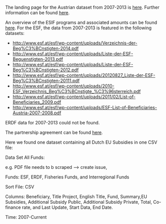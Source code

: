 The landing page for the Austrian dataset from 2007-2013 is [here](http://www.oerok.gv.at/eu-regionalpolitik/eu-strukturfonds-in-oesterreich-2007-2013.html). Further information can be found [here](https://www.bka.gv.at/site/6093/default.aspx).

An overview of the ESIF programs and associated amounts can be found [here](http://www.oerok.gv.at/fileadmin/Bilder/3.Reiter-Regionalpolitik/1._EU-Koehaesionspolitik/Tabelle_Strukturfondsmittel_2007-2013.pdf). For the ESF, the data from 2007-2013 is featured in the following datasets:

* http://www.esf.at/esf/wp-content/uploads/Verzeichnis-der-Beg%C3%BCnstigten-2014.pdf
* http://www.esf.at/esf/wp-content/uploads/Liste-der-ESF-Beguenstigten-2013.pdf
* http://www.esf.at/esf/wp-content/uploads/Liste-der-ESF-Beg%C3%BCnstigten-2012.pdf
* http://www.esf.at/esf/wp-content/uploads/20120827_Liste-der-ESF-Beg%C3%BCnstigten-20111.pdf
* http://www.esf.at/esf/wp-content/uploads/2010-ESF_Verzeichnis_Beg%C3%BCnstigte_%C3%96sterreich.pdf
* http://www.esf.at/esf/wp-content/uploads/2011/02/List-of-Beneficiaries_2009.pdf
* http://www.esf.at/esf/wp-content/uploads/ESF-List-of-Beneficiaries-Austria-2007-2008.pdf

ERDF data for 2007-2013 could not be found. 

The partnership agreement can be found [here](http://www.oerok.gv.at/fileadmin/Bilder/3.Reiter-Regionalpolitik/2.EU-Kohaesionspolitik_2014_/Nationale_Strategie_STRAT.AT2020/STRAT_AT_2020_genehmigte_Version_2_der_PV_vom_16._Oktober_2015.pdf).

Here we found one dataset containing all Dutch EU Subsidies in one CSV file:

Data Set All Funds:

e.g. PDF file needs to b scraped --> create issue, 

Funds: ESF, ERDF, Fisheries Funds, and Interregional Funds

Sort File: CSV

Columns: Beneficiary, Title Project, English Title, Fund, Summary,EU Subsidies, Additional Subsidy Public, Additional Subsidy Private, Total, Co-finance rate, and Last Update, Start Data, End Date.

Time: 2007-Current